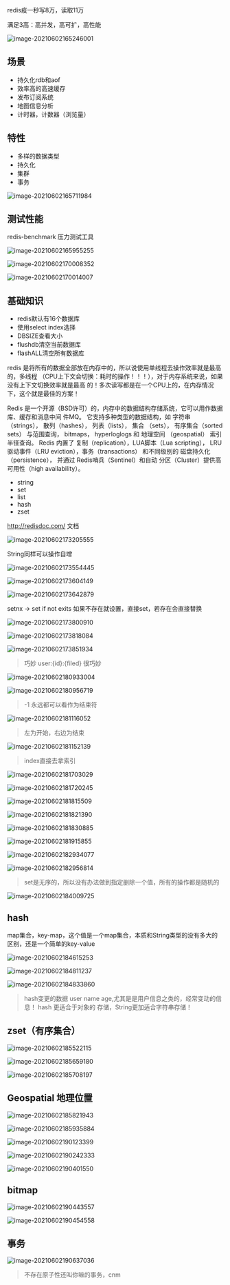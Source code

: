 redis疫一秒写8万，读取11万

满足3高：高并发，高可扩，高性能

![image-20210602165246001](https://gitee.com/BothSavage/PicGo/raw/master//image/20210602165246.png)

## 场景

* 持久化rdb和aof
* 效率高的高速缓存
* 发布订阅系统
* 地图信息分析
* 计时器，计数器（浏览量）

## 特性

* 多样的数据类型
* 持久化
* 集群
* 事务

![image-20210602165711984](https://gitee.com/BothSavage/PicGo/raw/master//image/20210602165712.png)

## 测试性能

redis-benchmark 压力测试工具

  ![image-20210602165955255](https://gitee.com/BothSavage/PicGo/raw/master//image/20210602165955.png)

![image-20210602170008352](https://gitee.com/BothSavage/PicGo/raw/master//image/20210602170008.png)

![image-20210602170014007](https://gitee.com/BothSavage/PicGo/raw/master//image/20210602170014.png)

## 基础知识

* redis默认有16个数据库
* 使用select index选择
* DBSIZE查看大小
* flushdb清空当前数据库
* flashALL清空所有数据库



redis 是将所有的数据全部放在内存中的，所以说使用单线程去操作效率就是最高的，多线程 （CPU上下文会切换：耗时的操作！！！），对于内存系统来说，如果没有上下文切换效率就是最高 的！多次读写都是在一个CPU上的，在内存情况下，这个就是最佳的方案！





Redis 是一个开源（BSD许可）的，内存中的数据结构存储系统，它可以用作数据库、缓存和消息中间 件MQ。 它支持多种类型的数据结构，如 字符串（strings）， 散列（hashes）， 列表（lists）， 集合 （sets）， 有序集合（sorted sets） 与范围查询， bitmaps， hyperloglogs 和 地理空间 （geospatial） 索引半径查询。 Redis 内置了 复制（replication），LUA脚本（Lua scripting）， LRU 驱动事件（LRU eviction），事务（transactions） 和不同级别的 磁盘持久化（persistence）， 并通过 Redis哨兵（Sentinel）和自动 分区（Cluster）提供高可用性（high availability）。

* string
* set
* list
* hash
* zset

http://redisdoc.com/ 文档

![image-20210602173205555](https://gitee.com/BothSavage/PicGo/raw/master//image/20210602173205.png)

String同样可以操作自增

![image-20210602173554445](https://gitee.com/BothSavage/PicGo/raw/master//image/20210602173554.png)

![image-20210602173604149](https://gitee.com/BothSavage/PicGo/raw/master//image/20210602173604.png)

![image-20210602173642879](https://gitee.com/BothSavage/PicGo/raw/master//image/20210602173642.png)

setnx -> set if not exits 如果不存在就设置，直接set，若存在会直接替换

![image-20210602173800910](https://gitee.com/BothSavage/PicGo/raw/master//image/20210602173800.png)

![image-20210602173818084](https://gitee.com/BothSavage/PicGo/raw/master//image/20210602173818.png)

![image-20210602173851934](https://gitee.com/BothSavage/PicGo/raw/master//image/20210602173851.png)

> 巧妙 user:{id}:{filed} 很巧妙

![image-20210602180933004](https://gitee.com/BothSavage/PicGo/raw/master//image/20210602180933.png)

![image-20210602180956719](https://gitee.com/BothSavage/PicGo/raw/master//image/20210602180956.png)

> -1 永远都可以看作为结束符

![image-20210602181116052](https://gitee.com/BothSavage/PicGo/raw/master//image/20210602181116.png)

> 左为开始，右边为结束

![image-20210602181152139](https://gitee.com/BothSavage/PicGo/raw/master//image/20210602181152.png)

> index直接去拿索引
>
> 

![image-20210602181703029](https://gitee.com/BothSavage/PicGo/raw/master//image/20210602181703.png)

![image-20210602181720245](https://gitee.com/BothSavage/PicGo/raw/master//image/20210602181720.png)

![image-20210602181815509](https://gitee.com/BothSavage/PicGo/raw/master//image/20210602181815.png)

![image-20210602181821390](https://gitee.com/BothSavage/PicGo/raw/master//image/20210602181821.png)

![image-20210602181830885](https://gitee.com/BothSavage/PicGo/raw/master//image/20210602181830.png)

![image-20210602181915855](https://gitee.com/BothSavage/PicGo/raw/master//image/20210602181915.png)

![image-20210602182934077](https://gitee.com/BothSavage/PicGo/raw/master//image/20210602182934.png)

![image-20210602182956814](https://gitee.com/BothSavage/PicGo/raw/master//image/20210602182956.png)

> set是无序的，所以没有办法做到指定删除一个值，所有的操作都是随机的

![image-20210602184009725](https://gitee.com/BothSavage/PicGo/raw/master//image/20210602184009.png)

## hash

map集合，key-map，这个值是一个map集合，本质和String类型的没有多大的区别，还是一个简单的key-value

![image-20210602184615253](https://gitee.com/BothSavage/PicGo/raw/master//image/20210602184615.png)

![image-20210602184811237](https://gitee.com/BothSavage/PicGo/raw/master//image/20210602184811.png)

![image-20210602184833860](https://gitee.com/BothSavage/PicGo/raw/master//image/20210602184833.png)

> hash变更的数据 user name age,尤其是是用户信息之类的，经常变动的信息！ hash 更适合于对象的 存储，String更加适合字符串存储！

## zset（有序集合）

![image-20210602185522115](https://gitee.com/BothSavage/PicGo/raw/master//image/20210602185522.png)

![image-20210602185659180](https://gitee.com/BothSavage/PicGo/raw/master//image/20210602185659.png)

![image-20210602185708197](https://gitee.com/BothSavage/PicGo/raw/master//image/20210602185708.png)

## Geospatial 地理位置

![image-20210602185821943](https://gitee.com/BothSavage/PicGo/raw/master//image/20210602185821.png)

![image-20210602185935884](https://gitee.com/BothSavage/PicGo/raw/master//image/20210602185935.png)

![image-20210602190123399](https://gitee.com/BothSavage/PicGo/raw/master//image/20210602190123.png)

![image-20210602190242333](https://gitee.com/BothSavage/PicGo/raw/master//image/20210602190242.png)

![image-20210602190401550](https://gitee.com/BothSavage/PicGo/raw/master//image/20210602190401.png)

## bitmap

![image-20210602190443557](https://gitee.com/BothSavage/PicGo/raw/master//image/20210602190443.png)

![image-20210602190454558](https://gitee.com/BothSavage/PicGo/raw/master//image/20210602190454.png)

## 事务

![image-20210602190637036](https://gitee.com/BothSavage/PicGo/raw/master//image/20210602190637.png)

> 不存在原子性还叫你嘛的事务，cnm